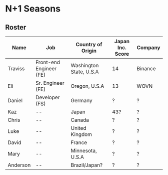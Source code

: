 # N+1 Seasons

## Roster

| Name | Job | Country of Origin | Japan Inc. Score | Company |
| --------------- | --------------- | --------------- | --------------- | --------------- |
| Traviss | Front-end Engineer (FE)| Washington State, U.S.A | 14 | Binance |
| Eli | Sr. Engineer (FE)| Oregon, U.S.A | 13 | WOVN |
| Daniel | Developer (FS)| Germany | ? | ? |
| Kaz | -- | Japan | 43? |? |
| Chris | -- | Canada | ? |? |
| Luke | -- | United Kingdom | ? |? |
| David | -- | France | ? |? |
| Mary | -- | Minnesota, U.S.A | ? |? |
| Anderson | -- | Brazil/Japan? | ? |? |
